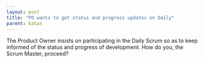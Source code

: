 ```yaml
---
layout: post
title: "PO wants to get status and progress updates on Daily"
parent: Katas
---
```

The Product Owner insists on participating in the Daily Scrum so as to keep informed of the status and progress of development. How do you, the Scrum Master, proceed?
